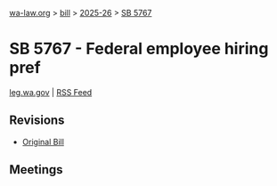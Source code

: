 [wa-law.org](/) > [bill](/bill/) > [2025-26](/bill/2025-26/) > [SB 5767](/bill/2025-26/sb/5767/)

# SB 5767 - Federal employee hiring pref
[leg.wa.gov](https://app.leg.wa.gov/billsummary?BillNumber=5767&Year=2025&Initiative=false) | [RSS Feed](./rss.xml)

## Revisions
* [Original Bill](1/)

## Meetings